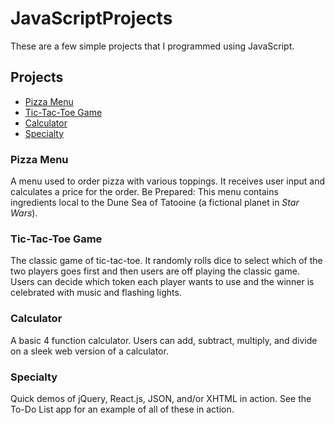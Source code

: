 # JavaScriptProjects
 
These are a few simple projects that I programmed using JavaScript.  

<h2>Projects</h2>
<ul>
 <li><a href='https://github.com/CrewsControlSolutions/JavaScriptProjects/tree/main/BasicsPart2/pizzaMenu'>Pizza Menu</a></li>
 <li><a href='https://github.com/CrewsControlSolutions/JavaScriptProjects/tree/main/BasicsPart2/ticTacToe'>Tic-Tac-Toe Game</a></li>
 <li><a href='https://github.com/CrewsControlSolutions/JavaScriptProjects/tree/main/BasicsPart2/calculator'>Calculator</a></li>
 <li><a href='https://github.com/CrewsControlSolutions/JavaScriptProjects/tree/main/BasicsPart3'>Specialty</a></li>
</ul>

<h3>Pizza Menu</h3>
A menu used to order pizza with various toppings. It receives user input and calculates a price for the order. Be Prepared: This menu contains ingredients local to the Dune Sea of Tatooine (a fictional planet in <i>Star Wars</i>).

<h3>Tic-Tac-Toe Game</h3>
The classic game of tic-tac-toe. It randomly rolls dice to select which of the two players goes first and then users are off playing the classic game. Users can decide which token each player wants to use and the winner is celebrated with music and flashing lights.

<h3>Calculator</h3>
A basic 4 function calculator. Users can add, subtract, multiply, and divide on a sleek web version of a calculator.

<h3>Specialty</h3> 

Quick demos of jQuery, React.js, JSON, and/or XHTML in action. See the To-Do List app for an example of all of these in action.
